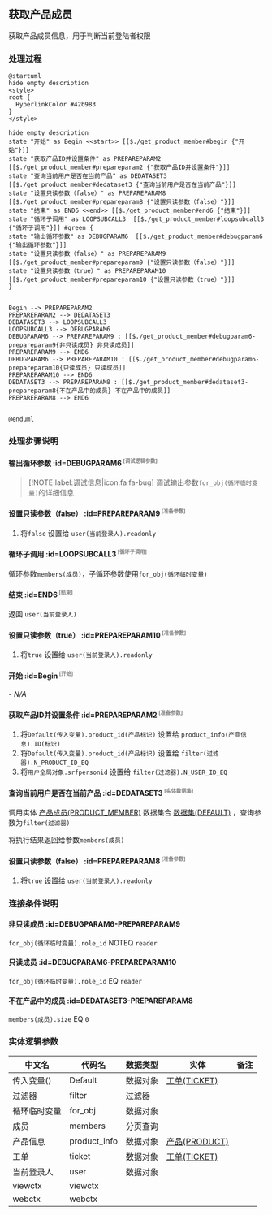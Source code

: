 ## 获取产品成员 <!-- {docsify-ignore-all} -->

   获取产品成员信息，用于判断当前登陆者权限

### 处理过程

```plantuml
@startuml
hide empty description
<style>
root {
  HyperlinkColor #42b983
}
</style>

hide empty description
state "开始" as Begin <<start>> [[$./get_product_member#begin {"开始"}]]
state "获取产品ID并设置条件" as PREPAREPARAM2  [[$./get_product_member#prepareparam2 {"获取产品ID并设置条件"}]]
state "查询当前用户是否在当前产品" as DEDATASET3  [[$./get_product_member#dedataset3 {"查询当前用户是否在当前产品"}]]
state "设置只读参数（false）" as PREPAREPARAM8  [[$./get_product_member#prepareparam8 {"设置只读参数（false）"}]]
state "结束" as END6 <<end>> [[$./get_product_member#end6 {"结束"}]]
state "循环子调用" as LOOPSUBCALL3  [[$./get_product_member#loopsubcall3 {"循环子调用"}]] #green {
state "输出循环参数" as DEBUGPARAM6  [[$./get_product_member#debugparam6 {"输出循环参数"}]]
state "设置只读参数（false）" as PREPAREPARAM9  [[$./get_product_member#prepareparam9 {"设置只读参数（false）"}]]
state "设置只读参数（true）" as PREPAREPARAM10  [[$./get_product_member#prepareparam10 {"设置只读参数（true）"}]]
}


Begin --> PREPAREPARAM2
PREPAREPARAM2 --> DEDATASET3
DEDATASET3 --> LOOPSUBCALL3
LOOPSUBCALL3 --> DEBUGPARAM6
DEBUGPARAM6 --> PREPAREPARAM9 : [[$./get_product_member#debugparam6-prepareparam9{非只读成员} 非只读成员]]
PREPAREPARAM9 --> END6
DEBUGPARAM6 --> PREPAREPARAM10 : [[$./get_product_member#debugparam6-prepareparam10{只读成员} 只读成员]]
PREPAREPARAM10 --> END6
DEDATASET3 --> PREPAREPARAM8 : [[$./get_product_member#dedataset3-prepareparam8{不在产品中的成员} 不在产品中的成员]]
PREPAREPARAM8 --> END6


@enduml
```


### 处理步骤说明

#### 输出循环参数 :id=DEBUGPARAM6<sup class="footnote-symbol"> <font color=gray size=1>[调试逻辑参数]</font></sup>



> [!NOTE|label:调试信息|icon:fa fa-bug]
> 调试输出参数`for_obj(循环临时变量)`的详细信息


#### 设置只读参数（false） :id=PREPAREPARAM9<sup class="footnote-symbol"> <font color=gray size=1>[准备参数]</font></sup>



1. 将`false` 设置给  `user(当前登录人).readonly`

#### 循环子调用 :id=LOOPSUBCALL3<sup class="footnote-symbol"> <font color=gray size=1>[循环子调用]</font></sup>



循环参数`members(成员)`，子循环参数使用`for_obj(循环临时变量)`
#### 结束 :id=END6<sup class="footnote-symbol"> <font color=gray size=1>[结束]</font></sup>



返回 `user(当前登录人)`

#### 设置只读参数（true） :id=PREPAREPARAM10<sup class="footnote-symbol"> <font color=gray size=1>[准备参数]</font></sup>



1. 将`true` 设置给  `user(当前登录人).readonly`

#### 开始 :id=Begin<sup class="footnote-symbol"> <font color=gray size=1>[开始]</font></sup>



*- N/A*
#### 获取产品ID并设置条件 :id=PREPAREPARAM2<sup class="footnote-symbol"> <font color=gray size=1>[准备参数]</font></sup>



1. 将`Default(传入变量).product_id(产品标识)` 设置给  `product_info(产品信息).ID(标识)`
2. 将`Default(传入变量).product_id(产品标识)` 设置给  `filter(过滤器).N_PRODUCT_ID_EQ`
3. 将`用户全局对象.srfpersonid` 设置给  `filter(过滤器).N_USER_ID_EQ`

#### 查询当前用户是否在当前产品 :id=DEDATASET3<sup class="footnote-symbol"> <font color=gray size=1>[实体数据集]</font></sup>



调用实体 [产品成员(PRODUCT_MEMBER)](module/ProdMgmt/product_member.md) 数据集合 [数据集(DEFAULT)](module/ProdMgmt/product_member#数据集合) ，查询参数为`filter(过滤器)`

将执行结果返回给参数`members(成员)`

#### 设置只读参数（false） :id=PREPAREPARAM8<sup class="footnote-symbol"> <font color=gray size=1>[准备参数]</font></sup>



1. 将`true` 设置给  `user(当前登录人).readonly`


### 连接条件说明
#### 非只读成员 :id=DEBUGPARAM6-PREPAREPARAM9

`for_obj(循环临时变量).role_id` NOTEQ `reader`
#### 只读成员 :id=DEBUGPARAM6-PREPAREPARAM10

`for_obj(循环临时变量).role_id` EQ `reader`
#### 不在产品中的成员 :id=DEDATASET3-PREPAREPARAM8

`members(成员).size` EQ `0`


### 实体逻辑参数

|    中文名   |    代码名    |  数据类型    |  实体   |备注 |
| --------| --------| -------- | -------- | --------   |
|传入变量(<i class="fa fa-check"/></i>)|Default|数据对象|[工单(TICKET)](module/ProdMgmt/ticket.md)||
|过滤器|filter|过滤器|||
|循环临时变量|for_obj|数据对象|||
|成员|members|分页查询|||
|产品信息|product_info|数据对象|[产品(PRODUCT)](module/ProdMgmt/product.md)||
|工单|ticket|数据对象|[工单(TICKET)](module/ProdMgmt/ticket.md)||
|当前登录人|user|数据对象|||
|viewctx|viewctx||||
|webctx|webctx||||
